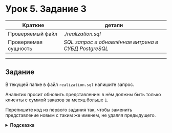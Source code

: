 # Урок 5. Задание 3

| Краткие | детали |
| --- | --- |
| Проверяемый файл     | *./realization.sql*            |
| Проверяемая сущность | *SQL запрос  и обновлённая витрина в СУБД PostgreSQL* |

- - -

## Задание

В текущей папке в файл `realization.sql` напишите запрос.

Аналитик просит обновить представление: в нём должны быть только клиенты с суммой заказов за месяц больше `1`.

Перепишите код из первого задания так, чтобы заменить представление новым с таким же именем, не удаляя предыдущего.

<details>
<summary><b>Подсказка</b></summary>
Вам нужно изменить и запрос, и саму команду создания представления. Используйте `CREATE OR REPLACE VIEW`.
</details>
